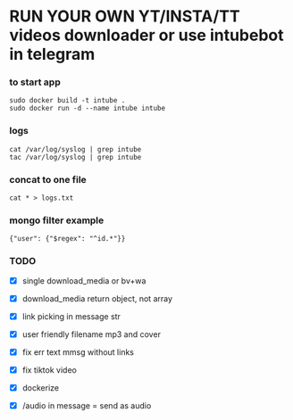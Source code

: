 # RUN YOUR OWN YT/INSTA/TT videos downloader or use intubebot in telegram

### to start app
```
sudo docker build -t intube .
sudo docker run -d --name intube intube
```

### logs
```
cat /var/log/syslog | grep intube
tac /var/log/syslog | grep intube
```

### concat to one file
```
cat * > logs.txt
```

### mongo filter example
```
{"user": {"$regex": "^id.*"}}
```

### TODO

- [x] single download_media or bv+wa
- [x] download_media return object, not array
- [x] link picking in message str 
- [x] user friendly filename mp3 and cover
- [x] fix err text mmsg without links
- [x] fix tiktok video
- [x] dockerize
- [x] /audio in message = send as audio


